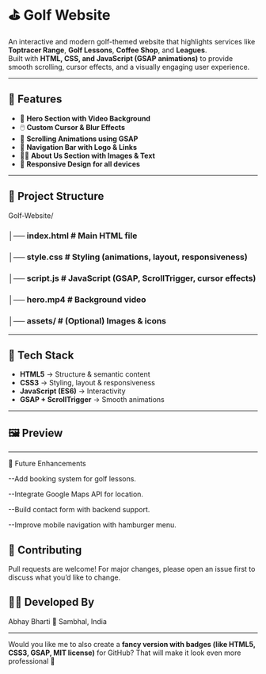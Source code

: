 # ⛳ Golf Website  

An interactive and modern golf-themed website that highlights services like **Toptracer Range**, **Golf Lessons**, **Coffee Shop**, and **Leagues**.  
Built with **HTML, CSS, and JavaScript (GSAP animations)** to provide smooth scrolling, cursor effects, and a visually engaging user experience.  

---

## 🌟 Features  
- 🎥 **Hero Section with Video Background**  
- 🖱️ **Custom Cursor & Blur Effects**  
- 📜 **Scrolling Animations using GSAP**  
- 📌 **Navigation Bar with Logo & Links**  
- 🏌️‍♂️ **About Us Section with Images & Text**  
- 📲 **Responsive Design for all devices**  

---

## 📂 Project Structure  
Golf-Website/
### │── index.html # Main HTML file
### │── style.css # Styling (animations, layout, responsiveness)
### │── script.js # JavaScript (GSAP, ScrollTrigger, cursor effects)
### │── hero.mp4 # Background video
### │── assets/ # (Optional) Images & icons
---

## 🚀 Tech Stack  
- **HTML5** → Structure & semantic content  
- **CSS3** → Styling, layout & responsiveness  
- **JavaScript (ES6)** → Interactivity  
- **GSAP + ScrollTrigger** → Smooth animations  

---

## 🖼️ Preview   


---


🎯 Future Enhancements

--Add booking system for golf lessons.

--Integrate Google Maps API for location.

--Build contact form with backend support.

--Improve mobile navigation with hamburger menu.

## 🤝 Contributing

Pull requests are welcome! For major changes, please open an issue first to discuss what you’d like to change.

## 👨‍💻 Developed By
Abhay Bharti
📍 Sambhal, India


---
Would you like me to also create a **fancy version with badges (like HTML5, CSS3, GSAP, MIT license)** for GitHub? That will make it look even more professional 🚀


